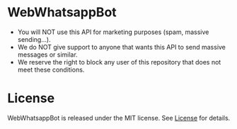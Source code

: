 # WebWhatsappBot

- You will NOT use this API for marketing purposes (spam, massive sending...).
- We do NOT give support to anyone that wants this API to send massive messages or similar.
- We reserve the right to block any user of this repository that does not meet these conditions.


# License
WebWhatsappBot is released under the MIT license. See [License](https://github.com/ZetDeveloper/WebWhatsappBot/blob/master/README.md) for details.
